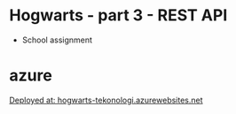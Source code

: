 # Hogwarts - part 3 - REST API
- School assignment

# azure
[Deployed at: hogwarts-tekonologi.azurewebsites.net](https://hogwarts-tekonologi.azurewebsites.net)
